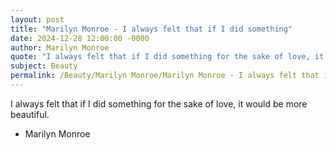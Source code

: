 ```yaml
---
layout: post
title: "Marilyn Monroe - I always felt that if I did something"
date: 2024-12-28 12:00:00 -0000
author: Marilyn Monroe
quote: "I always felt that if I did something for the sake of love, it would be more beautiful."
subject: Beauty
permalink: /Beauty/Marilyn Monroe/Marilyn Monroe - I always felt that if I did something
---
```


I always felt that if I did something for the sake of love, it would be more beautiful.

- Marilyn Monroe

